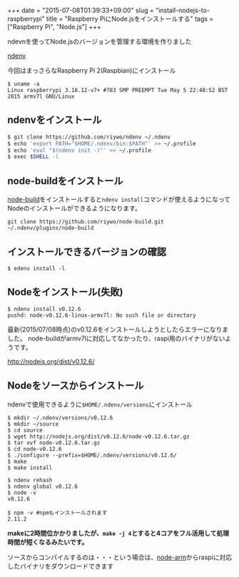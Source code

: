+++
date = "2015-07-08T01:39:33+09:00"
slug = "install-nodejs-to-raspberrypi"
title = "Raspberry PiにNode.jsをインストールする"
tags = ["Raspberry Pi", "Node.js"]
+++

ndevnを使ってNode.jsのバージョンを管理する環境を作りました

[ndenv](https://github.com/riywo/ndenv)

今回はまっさらなRaspberry Pi 2(Raspbian)にインストール

<!--more-->

```
$ uname -a
Linux raspberrypi 3.18.12-v7+ #783 SMP PREEMPT Tue May 5 22:48:52 BST 2015 armv7l GNU/Linux
```

## ndenvをインストール

```bash
$ git clone https://github.com/riywo/ndenv ~/.ndenv
$ echo 'export PATH="$HOME/.ndenv/bin:$PATH"' >> ~/.profile
$ echo 'eval "$(ndenv init -)"' >> ~/.profile
$ exec $SHELL -l
```

## node-buildをインストール

[node-build](https://github.com/riywo/node-build)をインストールすると`ndenv install`コマンドが使えるようになってNodeのインストールができるようになります。

```
git clone https://github.com/riywo/node-build.git ~/.ndenv/plugins/node-build
```

## インストールできるバージョンの確認

```
$ edenv install -l
```

## Nodeをインストール(失敗)

```
$ ndenv install v0.12.6
pushd: node-v0.12.6-linux-armv7l: No such file or directory
```
最新(2015/07/08時点)のv0.12.6をインストールしようとしたらエラーになりました。
node-buildがarmv7lに対応してなかったり、raspi用のバイナリがないようです。

http://nodejs.org/dist/v0.12.6/

## Nodeをソースからインストール

ndenvで使用できるように`$HOME/.ndenv/versions`にインストール
```
$ mkdir ~/.ndenv/versions/v0.12.6
$ mkdir ~/source
$ cd source
$ wget http://nodejs.org/dist/v0.12.6/node-v0.12.6.tar.gz
$ tar xvf node-v0.12.6.tar.gz
$ cd node-v0.12.6
$ ./configure --prefix=$HOME/.ndenv/versions/v0.12.6/
$ make
$ make install

$ ndenv rehash
$ ndenv global v0.12.6
$ node -v
v0.12.6

$ npm -v #npmもインストールされます
2.11.2
```

**makeに2時間位かかりましたが、`make -j 4`とすると4コアをフル活用して処理時間が短くなるみたいです。**

ソースからコンパイルするのは・・・という場合は、[node-arm](http://node-arm.herokuapp.com)からraspiに対応したバイナリをダウンロードできます
